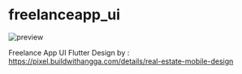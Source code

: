 # freelanceapp_ui
![preview](https://user-images.githubusercontent.com/78863317/124411459-c40d0880-dd76-11eb-930e-cde72dd9aea0.jpg)

Freelance App UI Flutter
Design by : https://pixel.buildwithangga.com/details/real-estate-mobile-design
